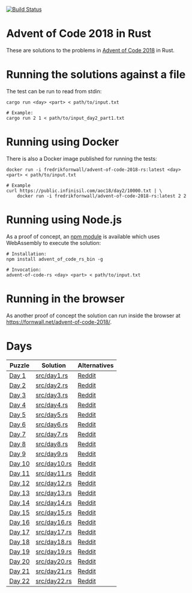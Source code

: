 [![Build Status](https://travis-ci.org/fornwall/advent-of-code-2018-rs.svg?branch=master)](https://travis-ci.org/fornwall/advent-of-code-2018-rs)

# Advent of Code 2018 in Rust
These are solutions to the problems in [Advent of Code 2018](https://adventofcode.com/2018) in Rust.

# Running the solutions against a file
The test can be run to read from stdin:

    cargo run <day> <part> < path/to/input.txt

    # Example:
    cargo run 2 1 < path/to/input_day2_part1.txt

# Running using Docker
There is also a Docker image published for running the tests:

    docker run -i fredrikfornwall/advent-of-code-2018-rs:latest <day> <part> < path/to/input.txt

    # Example
    curl https://public.infinisil.com/aoc18/day2/10000.txt | \
        docker run -i fredrikfornwall/advent-of-code-2018-rs:latest 2 2

# Running using Node.js
As a proof of concept, an [npm module](https://www.npmjs.com/package/advent_of_code_rs) is available which uses WebAssembly to execute the solution:

    # Installation:
    npm install advent_of_code_rs_bin -g

    # Invocation:
    advent-of-code-rs <day> <part> < path/to/input.txt

# Running in the browser
As another proof of concept the solution can run inside the browser at https://fornwall.net/advent-of-code-2018/.

# Days
| Puzzle                                         | Solution                     | Alternatives |
| ---------------------------------------------- | ---------------------------- | ------------ |
| [Day 1](https://adventofcode.com/2018/day/1)   | [src/day1.rs](src/day1.rs)   | [Reddit](https://www.reddit.com/r/adventofcode/comments/a20646/2018_day_1_solutions/)
| [Day 2](https://adventofcode.com/2018/day/2)   | [src/day2.rs](src/day2.rs)   | [Reddit](https://www.reddit.com/r/adventofcode/comments/a2aimr/2018_day_2_solutions/)
| [Day 3](https://adventofcode.com/2018/day/3)   | [src/day3.rs](src/day3.rs)   | [Reddit](https://www.reddit.com/r/adventofcode/comments/a2lesz/2018_day_3_solutions/)
| [Day 4](https://adventofcode.com/2018/day/4)   | [src/day4.rs](src/day4.rs)   | [Reddit](https://www.reddit.com/r/adventofcode/comments/a2xef8/2018_day_4_solutions/)
| [Day 5](https://adventofcode.com/2018/day/5)   | [src/day5.rs](src/day5.rs)   | [Reddit](https://www.reddit.com/r/adventofcode/comments/a3912m/2018_day_5_solutions/)
| [Day 6](https://adventofcode.com/2018/day/6)   | [src/day6.rs](src/day6.rs)   | [Reddit](https://www.reddit.com/r/adventofcode/comments/a3kr4r/2018_day_6_solutions/)
| [Day 7](https://adventofcode.com/2018/day/7)   | [src/day7.rs](src/day7.rs)   | [Reddit](https://www.reddit.com/r/adventofcode/comments/a3wmnl/2018_day_7_solutions/)
| [Day 8](https://adventofcode.com/2018/day/8)   | [src/day8.rs](src/day8.rs)   | [Reddit](https://www.reddit.com/r/adventofcode/comments/a47ubw/2018_day_8_solutions/)
| [Day 9](https://adventofcode.com/2018/day/9)   | [src/day9.rs](src/day9.rs)   | [Reddit](https://www.reddit.com/r/adventofcode/comments/a4i97s/2018_day_9_solutions/)
| [Day 10](https://adventofcode.com/2018/day/10) | [src/day10.rs](src/day10.rs) | [Reddit](https://www.reddit.com/r/adventofcode/comments/a4skra/2018_day_10_solutions/)
| [Day 11](https://adventofcode.com/2018/day/11) | [src/day11.rs](src/day11.rs) | [Reddit](https://www.reddit.com/r/adventofcode/comments/a53r6i/2018_day_11_solutions/)
| [Day 12](https://adventofcode.com/2018/day/12) | [src/day12.rs](src/day12.rs) | [Reddit](https://www.reddit.com/r/adventofcode/comments/a5eztl/2018_day_12_solutions/)
| [Day 13](https://adventofcode.com/2018/day/13) | [src/day13.rs](src/day13.rs) | [Reddit](https://www.reddit.com/r/adventofcode/comments/a5qd71/2018_day_13_solutions/)
| [Day 14](https://adventofcode.com/2018/day/14) | [src/day14.rs](src/day14.rs) | [Reddit](https://www.reddit.com/r/adventofcode/comments/a61ojp/2018_day_14_solutions/)
| [Day 15](https://adventofcode.com/2018/day/15) | [src/day15.rs](src/day15.rs) | [Reddit](https://www.reddit.com/r/adventofcode/comments/a6chwa/2018_day_15_solutions/)
| [Day 16](https://adventofcode.com/2018/day/16) | [src/day16.rs](src/day16.rs) | [Reddit](https://www.reddit.com/r/adventofcode/comments/a6mf8a/2018_day_16_solutions/)
| [Day 17](https://adventofcode.com/2018/day/17) | [src/day17.rs](src/day17.rs) | [Reddit](https://www.reddit.com/r/adventofcode/comments/a6wpup/2018_day_17_solutions/)
| [Day 18](https://adventofcode.com/2018/day/18) | [src/day18.rs](src/day18.rs) | [Reddit](https://www.reddit.com/r/adventofcode/comments/a77xq6/2018_day_18_solutions/)
| [Day 19](https://adventofcode.com/2018/day/19) | [src/day19.rs](src/day19.rs) | [Reddit](https://www.reddit.com/r/adventofcode/comments/a7j9zc/2018_day_19_solutions/)
| [Day 20](https://adventofcode.com/2018/day/20) | [src/day20.rs](src/day20.rs) | [Reddit](https://www.reddit.com/r/adventofcode/comments/7kz6ik/2017_day_20_solutions/)
| [Day 21](https://adventofcode.com/2018/day/21) | [src/day21.rs](src/day21.rs) | [Reddit](https://www.reddit.com/r/adventofcode/comments/a86jgt/2018_day_21_solutions/)
| [Day 22](https://adventofcode.com/2018/day/22) | [src/day22.rs](src/day22.rs) | [Reddit](https://www.reddit.com/r/adventofcode/comments/a8i1cy/2018_day_22_solutions/)
